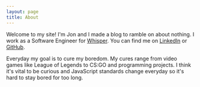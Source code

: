 ```yaml
---
layout: page
title: About
---
```

Welcome to my site! I'm Jon and I made a blog to ramble on about nothing.
I work as a Software Engineer for [Whisper](http://whisper.sh).
You can find me on [LinkedIn](http://linkedin.com/in/jonwho) or
[GitHub](http://github.com/jonwho).

Everyday my goal is to cure my boredom. My cures range from video games like
League of Legends to CS:GO and programming projects. I think it's vital to be
curious and JavaScript standards change everyday so it's hard to stay bored
for too long.
